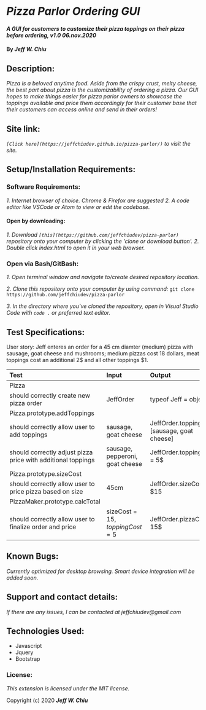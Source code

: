 # _Pizza Parlor Ordering GUI_

#### _A GUI for customers to customize their pizza toppings on their pizza before ordering, v1.0 06.nov.2020_

#### By _**Jeff W. Chiu**_

## Description:

_Pizza is a beloved anytime food.  Aside from the crispy crust, melty cheese, the best part about pizza is the customizability of ordering a pizza.  Our GUI hopes to make things easier for pizza parlor owners to showcase the toppings available and price them accordingly for their customer base that their customers can access online and send in their orders!_

## Site link:

_`[Click here](https://jeffchiudev.github.io/pizza-parlor/)` to visit the site._

## Setup/Installation Requirements:

### Software Requirements:
_1. Internet browser of choice. Chrome & Firefox are suggested_
_2. A code editor like VSCode or Atom to view or edit the codebase._

#### Open by downloading:
_1. Download `[this](https://github.com/jeffchiudev/pizza-parlor)` repository onto your computer by clicking the 'clone or download button'._
_2. Double click index.html to open it in your web browser._

### Open via Bash/GitBash:
_1. Open terminal window and navigate to/create desired repository location._

_2. Clone this repository onto your computer by using command:_
`git clone https://github.com/jeffchiudev/pizza-parlor`

_3. In the directory where you've cloned the repository, open in Visual Studio Code with `code .` or preferred text editor._

## Test Specifications:

User story: Jeff enteres an order for a 45 cm diamter (medium) pizza with sausage, goat cheese and mushrooms; medium pizzas cost 18 dollars, meat toppings cost an additional 2$ and all other toppings $1. 

| Test | Input | Output |
| :----------- | :----------------------| :----------- |
| Pizza |||
| should correctly create new pizza order | JeffOrder | typeof Jeff = object |
| Pizza.prototype.addToppings |||
| should correctly allow user to add toppings | sausage, goat cheese | JeffOrder.toppings [sausage, goat cheese] |
| should correctly adjust pizza price with additional toppings | sausage, pepperoni, goat cheese | JeffOrder.toppingCost = 5$|
| Pizza.prototype.sizeCost |||
| should correctly allow user to price pizza based on size | 45cm | JeffOrder.sizeCost = $15 |
| PizzaMaker.prototype.calcTotal |||
| should correctly allow user to finalize order and price | sizeCost = $15, toppingCost = 5$ | JeffOrder.pizzaCost = 15$ | 


## Known Bugs:

_Currently optimized for desktop browsing.  Smart device integration will be added soon._

## Support and contact details:

_If there are any issues, I can be contacted at jeffchiudev@gmail.com_


## Technologies Used:

*  Javascript
*  Jquery
*  Bootstrap

### License:

_This extension is licensed under the MIT license._

Copyright (c) 2020 **_Jeff W. Chiu_** 